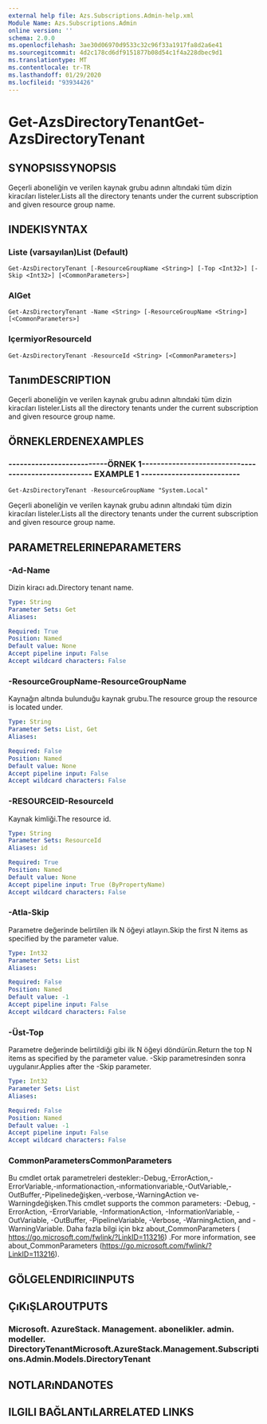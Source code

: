```yaml
---
external help file: Azs.Subscriptions.Admin-help.xml
Module Name: Azs.Subscriptions.Admin
online version: ''
schema: 2.0.0
ms.openlocfilehash: 3ae30d06970d9533c32c96f33a1917fa8d2a6e41
ms.sourcegitcommit: 4d2c178cd6df9151877b08d54c1f4a228dbec9d1
ms.translationtype: MT
ms.contentlocale: tr-TR
ms.lasthandoff: 01/29/2020
ms.locfileid: "93934426"
---
```

# <span data-ttu-id="a2218-101">Get-AzsDirectoryTenant</span><span class="sxs-lookup"><span data-stu-id="a2218-101">Get-AzsDirectoryTenant</span></span>

## <span data-ttu-id="a2218-102">SYNOPSIS</span><span class="sxs-lookup"><span data-stu-id="a2218-102">SYNOPSIS</span></span>
<span data-ttu-id="a2218-103">Geçerli aboneliğin ve verilen kaynak grubu adının altındaki tüm dizin kiracıları listeler.</span><span class="sxs-lookup"><span data-stu-id="a2218-103">Lists all the directory tenants under the current subscription and given resource group name.</span></span>

## <span data-ttu-id="a2218-104">INDEKI</span><span class="sxs-lookup"><span data-stu-id="a2218-104">SYNTAX</span></span>

### <span data-ttu-id="a2218-105">Liste (varsayılan)</span><span class="sxs-lookup"><span data-stu-id="a2218-105">List (Default)</span></span>
```
Get-AzsDirectoryTenant [-ResourceGroupName <String>] [-Top <Int32>] [-Skip <Int32>] [<CommonParameters>]
```

### <span data-ttu-id="a2218-106">Al</span><span class="sxs-lookup"><span data-stu-id="a2218-106">Get</span></span>
```
Get-AzsDirectoryTenant -Name <String> [-ResourceGroupName <String>] [<CommonParameters>]
```

### <span data-ttu-id="a2218-107">Içermiyor</span><span class="sxs-lookup"><span data-stu-id="a2218-107">ResourceId</span></span>
```
Get-AzsDirectoryTenant -ResourceId <String> [<CommonParameters>]
```

## <span data-ttu-id="a2218-108">Tanım</span><span class="sxs-lookup"><span data-stu-id="a2218-108">DESCRIPTION</span></span>
<span data-ttu-id="a2218-109">Geçerli aboneliğin ve verilen kaynak grubu adının altındaki tüm dizin kiracıları listeler.</span><span class="sxs-lookup"><span data-stu-id="a2218-109">Lists all the directory tenants under the current subscription and given resource group name.</span></span>

## <span data-ttu-id="a2218-110">ÖRNEKLERDEN</span><span class="sxs-lookup"><span data-stu-id="a2218-110">EXAMPLES</span></span>

### <span data-ttu-id="a2218-111">--------------------------ÖRNEK 1--------------------------</span><span class="sxs-lookup"><span data-stu-id="a2218-111">-------------------------- EXAMPLE 1 --------------------------</span></span>
```
Get-AzsDirectoryTenant -ResourceGroupName "System.Local"
```

<span data-ttu-id="a2218-112">Geçerli aboneliğin ve verilen kaynak grubu adının altındaki tüm dizin kiracıları listeler.</span><span class="sxs-lookup"><span data-stu-id="a2218-112">Lists all the directory tenants under the current subscription and given resource group name.</span></span>

## <span data-ttu-id="a2218-113">PARAMETRELERINE</span><span class="sxs-lookup"><span data-stu-id="a2218-113">PARAMETERS</span></span>

### <span data-ttu-id="a2218-114">-Ad</span><span class="sxs-lookup"><span data-stu-id="a2218-114">-Name</span></span>
<span data-ttu-id="a2218-115">Dizin kiracı adı.</span><span class="sxs-lookup"><span data-stu-id="a2218-115">Directory tenant name.</span></span>

```yaml
Type: String
Parameter Sets: Get
Aliases: 

Required: True
Position: Named
Default value: None
Accept pipeline input: False
Accept wildcard characters: False
```

### <span data-ttu-id="a2218-116">-ResourceGroupName</span><span class="sxs-lookup"><span data-stu-id="a2218-116">-ResourceGroupName</span></span>
<span data-ttu-id="a2218-117">Kaynağın altında bulunduğu kaynak grubu.</span><span class="sxs-lookup"><span data-stu-id="a2218-117">The resource group the resource is located under.</span></span>

```yaml
Type: String
Parameter Sets: List, Get
Aliases: 

Required: False
Position: Named
Default value: None
Accept pipeline input: False
Accept wildcard characters: False
```

### <span data-ttu-id="a2218-118">-RESOURCEID</span><span class="sxs-lookup"><span data-stu-id="a2218-118">-ResourceId</span></span>
<span data-ttu-id="a2218-119">Kaynak kimliği.</span><span class="sxs-lookup"><span data-stu-id="a2218-119">The resource id.</span></span>

```yaml
Type: String
Parameter Sets: ResourceId
Aliases: id

Required: True
Position: Named
Default value: None
Accept pipeline input: True (ByPropertyName)
Accept wildcard characters: False
```

### <span data-ttu-id="a2218-120">-Atla</span><span class="sxs-lookup"><span data-stu-id="a2218-120">-Skip</span></span>
<span data-ttu-id="a2218-121">Parametre değerinde belirtilen ilk N öğeyi atlayın.</span><span class="sxs-lookup"><span data-stu-id="a2218-121">Skip the first N items as specified by the parameter value.</span></span>

```yaml
Type: Int32
Parameter Sets: List
Aliases: 

Required: False
Position: Named
Default value: -1
Accept pipeline input: False
Accept wildcard characters: False
```

### <span data-ttu-id="a2218-122">-Üst</span><span class="sxs-lookup"><span data-stu-id="a2218-122">-Top</span></span>
<span data-ttu-id="a2218-123">Parametre değerinde belirtildiği gibi ilk N öğeyi döndürün.</span><span class="sxs-lookup"><span data-stu-id="a2218-123">Return the top N items as specified by the parameter value.</span></span>
<span data-ttu-id="a2218-124">-Skip parametresinden sonra uygulanır.</span><span class="sxs-lookup"><span data-stu-id="a2218-124">Applies after the -Skip parameter.</span></span>

```yaml
Type: Int32
Parameter Sets: List
Aliases: 

Required: False
Position: Named
Default value: -1
Accept pipeline input: False
Accept wildcard characters: False
```

### <span data-ttu-id="a2218-125">CommonParameters</span><span class="sxs-lookup"><span data-stu-id="a2218-125">CommonParameters</span></span>
<span data-ttu-id="a2218-126">Bu cmdlet ortak parametreleri destekler:-Debug,-ErrorAction,-ErrorVariable,-ınformationaction,-ınformationvariable,-OutVariable,-OutBuffer,-Pipelinedeğişken,-verbose,-WarningAction ve-Warningdeğişken.</span><span class="sxs-lookup"><span data-stu-id="a2218-126">This cmdlet supports the common parameters: -Debug, -ErrorAction, -ErrorVariable, -InformationAction, -InformationVariable, -OutVariable, -OutBuffer, -PipelineVariable, -Verbose, -WarningAction, and -WarningVariable.</span></span> <span data-ttu-id="a2218-127">Daha fazla bilgi için bkz about_CommonParameters ( https://go.microsoft.com/fwlink/?LinkID=113216) .</span><span class="sxs-lookup"><span data-stu-id="a2218-127">For more information, see about_CommonParameters (https://go.microsoft.com/fwlink/?LinkID=113216).</span></span>

## <span data-ttu-id="a2218-128">GÖLGELENDIRICI</span><span class="sxs-lookup"><span data-stu-id="a2218-128">INPUTS</span></span>

## <span data-ttu-id="a2218-129">ÇıKıŞLAR</span><span class="sxs-lookup"><span data-stu-id="a2218-129">OUTPUTS</span></span>

### <span data-ttu-id="a2218-130">Microsoft. AzureStack. Management. abonelikler. admin. modeller. DirectoryTenant</span><span class="sxs-lookup"><span data-stu-id="a2218-130">Microsoft.AzureStack.Management.Subscriptions.Admin.Models.DirectoryTenant</span></span>

## <span data-ttu-id="a2218-131">NOTLARıNDA</span><span class="sxs-lookup"><span data-stu-id="a2218-131">NOTES</span></span>

## <span data-ttu-id="a2218-132">ILGILI BAĞLANTıLAR</span><span class="sxs-lookup"><span data-stu-id="a2218-132">RELATED LINKS</span></span>

